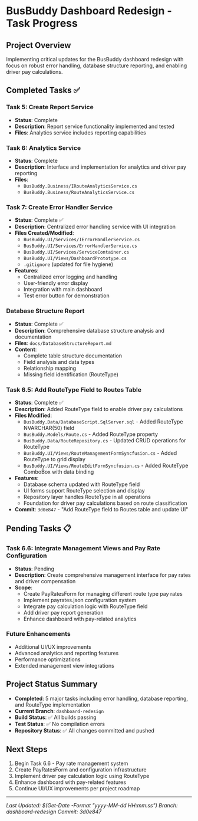 # BusBuddy Dashboard Redesign - Task Progress

## Project Overview
Implementing critical updates for the BusBuddy dashboard redesign with focus on robust error handling, database structure reporting, and enabling driver pay calculations.

## Completed Tasks ✅

### Task 5: Create Report Service
- **Status**: Complete
- **Description**: Report service functionality implemented and tested
- **Files**: Analytics service includes reporting capabilities

### Task 6: Analytics Service  
- **Status**: Complete
- **Description**: Interface and implementation for analytics and driver pay reporting
- **Files**: 
  - `BusBuddy.Business/IRouteAnalyticsService.cs`
  - `BusBuddy.Business/RouteAnalyticsService.cs`

### Task 7: Create Error Handler Service
- **Status**: Complete ✅
- **Description**: Centralized error handling service with UI integration
- **Files Created/Modified**:
  - `BusBuddy.UI/Services/IErrorHandlerService.cs`
  - `BusBuddy.UI/Services/ErrorHandlerService.cs`
  - `BusBuddy.UI/Services/ServiceContainer.cs`
  - `BusBuddy.UI/Views/DashboardPrototype.cs`
  - `.gitignore` (updated for file hygiene)
- **Features**:
  - Centralized error logging and handling
  - User-friendly error display
  - Integration with main dashboard
  - Test error button for demonstration

### Database Structure Report
- **Status**: Complete ✅
- **Description**: Comprehensive database structure analysis and documentation
- **Files**: `docs/DatabaseStructureReport.md`
- **Content**: 
  - Complete table structure documentation
  - Field analysis and data types
  - Relationship mapping
  - Missing field identification (RouteType)

### Task 6.5: Add RouteType Field to Routes Table
- **Status**: Complete ✅
- **Description**: Added RouteType field to enable driver pay calculations
- **Files Modified**:
  - `BusBuddy.Data/DatabaseScript.SqlServer.sql` - Added RouteType NVARCHAR(50) field
  - `BusBuddy.Models/Route.cs` - Added RouteType property
  - `BusBuddy.Data/RouteRepository.cs` - Updated CRUD operations for RouteType
  - `BusBuddy.UI/Views/RouteManagementFormSyncfusion.cs` - Added RouteType to grid display
  - `BusBuddy.UI/Views/RouteEditFormSyncfusion.cs` - Added RouteType ComboBox with data binding
- **Features**:
  - Database schema updated with RouteType field
  - UI forms support RouteType selection and display
  - Repository layer handles RouteType in all operations
  - Foundation for driver pay calculations based on route classification
- **Commit**: `3d0e847` - "Add RouteType field to Routes table and update UI"

## Pending Tasks 📋

### Task 6.6: Integrate Management Views and Pay Rate Configuration
- **Status**: Pending
- **Description**: Create comprehensive management interface for pay rates and driver compensation
- **Scope**:
  - Create PayRatesForm for managing different route type pay rates
  - Implement payrates.json configuration system
  - Integrate pay calculation logic with RouteType field
  - Add driver pay report generation
  - Enhance dashboard with pay-related analytics

### Future Enhancements
- Additional UI/UX improvements
- Advanced analytics and reporting features
- Performance optimizations
- Extended management view integrations

## Project Status Summary
- **Completed**: 5 major tasks including error handling, database reporting, and RouteType implementation
- **Current Branch**: `dashboard-redesign`
- **Build Status**: ✅ All builds passing
- **Test Status**: ✅ No compilation errors
- **Repository Status**: ✅ All changes committed and pushed

## Next Steps
1. Begin Task 6.6 - Pay rate management system
2. Create PayRatesForm and configuration infrastructure
3. Implement driver pay calculation logic using RouteType
4. Enhance dashboard with pay-related features
5. Continue UI/UX improvements per project roadmap

---
*Last Updated: $(Get-Date -Format "yyyy-MM-dd HH:mm:ss")*
*Branch: dashboard-redesign*
*Commit: 3d0e847*
